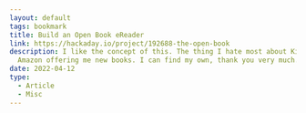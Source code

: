 ```yaml
---
layout: default
tags: bookmark
title: Build an Open Book eReader
link: https://hackaday.io/project/192688-the-open-book
description: I like the concept of this. The thing I hate most about Kindle is
  Amazon offering me new books. I can find my own, thank you very much.
date: 2022-04-12
type:
  - Article
  - Misc
---
```

